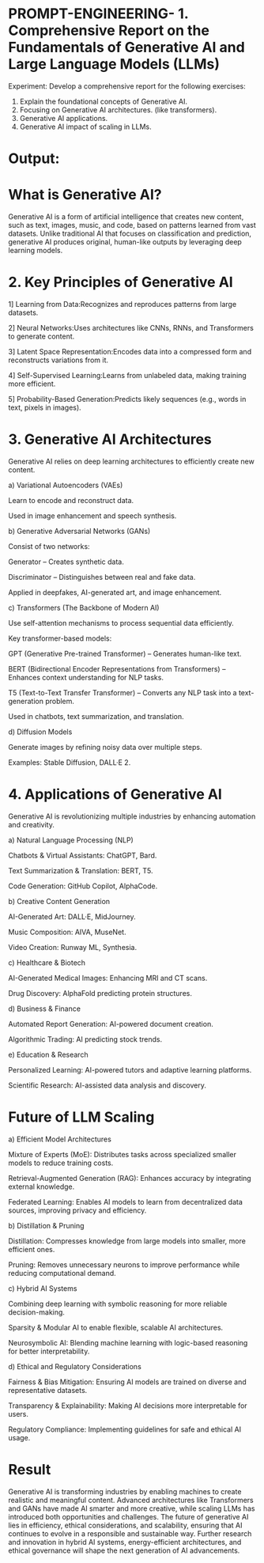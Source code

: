 # PROMPT-ENGINEERING- 1.	Comprehensive Report on the Fundamentals of Generative AI and Large Language Models (LLMs)
Experiment:
Develop a comprehensive report for the following exercises:
1.	Explain the foundational concepts of Generative AI. 
2.	Focusing on Generative AI architectures. (like transformers).
3.	Generative AI applications.
4.	Generative AI impact of scaling in LLMs.

# Output:
# What is Generative AI?

Generative AI is a form of artificial intelligence that creates new content, such as text, images, music, and code, based on patterns learned from vast datasets. Unlike traditional AI that focuses on classification and prediction, generative AI produces original, human-like outputs by leveraging deep learning models.

# 2. Key Principles of Generative AI

1] Learning from Data:Recognizes and reproduces patterns from large datasets.
           
2] Neural Networks:Uses architectures like CNNs, RNNs, and Transformers to generate content.

3] Latent Space Representation:Encodes data into a compressed form and reconstructs variations from it.

4] Self-Supervised Learning:Learns from unlabeled data, making training more efficient.

5] Probability-Based Generation:Predicts likely sequences (e.g., words in text, pixels in images).

# 3. Generative AI Architectures

Generative AI relies on deep learning architectures to efficiently create new content.

a) Variational Autoencoders (VAEs)

Learn to encode and reconstruct data.

Used in image enhancement and speech synthesis.

b) Generative Adversarial Networks (GANs)

Consist of two networks:

Generator – Creates synthetic data.

Discriminator – Distinguishes between real and fake data.

Applied in deepfakes, AI-generated art, and image enhancement.

c) Transformers (The Backbone of Modern AI)

Use self-attention mechanisms to process sequential data efficiently.

Key transformer-based models:

GPT (Generative Pre-trained Transformer) – Generates human-like text.

BERT (Bidirectional Encoder Representations from Transformers) – Enhances context understanding for NLP tasks.

T5 (Text-to-Text Transfer Transformer) – Converts any NLP task into a text-generation problem.

Used in chatbots, text summarization, and translation.

d) Diffusion Models

Generate images by refining noisy data over multiple steps.

Examples: Stable Diffusion, DALL·E 2.

 # 4. Applications of Generative AI

Generative AI is revolutionizing multiple industries by enhancing automation and creativity.

a) Natural Language Processing (NLP)

Chatbots & Virtual Assistants: ChatGPT, Bard.

Text Summarization & Translation: BERT, T5.

Code Generation: GitHub Copilot, AlphaCode.

b) Creative Content Generation

AI-Generated Art: DALL·E, MidJourney.

Music Composition: AIVA, MuseNet.

Video Creation: Runway ML, Synthesia.

c) Healthcare & Biotech

AI-Generated Medical Images: Enhancing MRI and CT scans.

Drug Discovery: AlphaFold predicting protein structures.

d) Business & Finance

Automated Report Generation: AI-powered document creation.

Algorithmic Trading: AI predicting stock trends.

e) Education & Research

Personalized Learning: AI-powered tutors and adaptive learning platforms.

Scientific Research: AI-assisted data analysis and discovery.


#  Future of LLM Scaling

a) Efficient Model Architectures

Mixture of Experts (MoE): Distributes tasks across specialized smaller models to reduce training costs.

Retrieval-Augmented Generation (RAG): Enhances accuracy by integrating external knowledge.

Federated Learning: Enables AI models to learn from decentralized data sources, improving privacy and efficiency.

b) Distillation & Pruning

Distillation: Compresses knowledge from large models into smaller, more efficient ones.

Pruning: Removes unnecessary neurons to improve performance while reducing computational demand.

c) Hybrid AI Systems

Combining deep learning with symbolic reasoning for more reliable decision-making.

Sparsity & Modular AI to enable flexible, scalable AI architectures.

Neurosymbolic AI: Blending machine learning with logic-based reasoning for better interpretability.

d) Ethical and Regulatory Considerations

Fairness & Bias Mitigation: Ensuring AI models are trained on diverse and representative datasets.

Transparency & Explainability: Making AI decisions more interpretable for users.

Regulatory Compliance: Implementing guidelines for safe and ethical AI usage.


# Result
 Generative AI is transforming industries by enabling machines to create realistic and meaningful content. Advanced architectures like Transformers and GANs have made AI smarter and more creative, while scaling LLMs has introduced both opportunities and challenges. The future of generative AI lies in efficiency, ethical considerations, and scalability, ensuring that AI continues to evolve in a responsible and sustainable way. Further research and innovation in hybrid AI systems, energy-efficient architectures, and ethical governance will shape the next generation of AI advancements.
